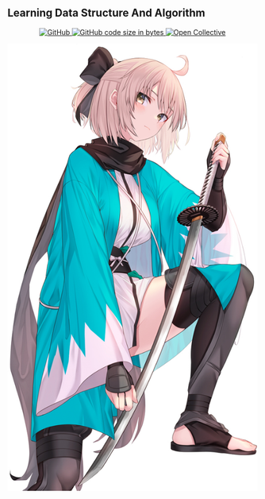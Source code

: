 ## Learning Data Structure And Algorithm

<p align="center">
    <a href="https://github.com/rizkhal/algorithm/LICENSE">
        <img alt="GitHub" src="https://img.shields.io/github/license/rizkhal/algorithm?color=ff69b4&label=license">
    </a>
    <a href="https://github.com/codegoen/fire-geolocation">
        <img alt="GitHub code size in bytes" src="https://img.shields.io/github/languages/code-size/rizkhal/algorithm?color=ff69b4&label=code%20size">
    </a>
    <a href="https://saythanks.io/to/lamaaurizkhal@gmail.com">
        <img src="https://img.shields.io/badge/say-thanks-ff69b4.svg" alt="Open Collective">
    </a>
</p>

<img src="docs/waifu.jpg" alt="Waifu" align="center">
